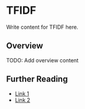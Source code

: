 # TFIDF

Write content for TFIDF here.

## Overview

TODO: Add overview content

## Further Reading

- [Link 1](...)
- [Link 2](...)
